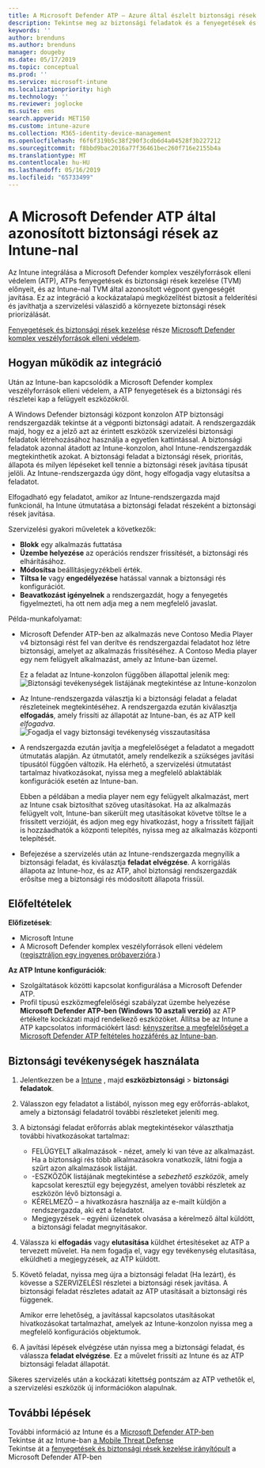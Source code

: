 ```yaml
---
title: A Microsoft Defender ATP – Azure által észlelt biztonsági rések az Intune-nal |} A Microsoft Docs
description: Tekintse meg az biztonsági feladatok és a fenyegetések és biztonsági rések kezelése, az Intune konzolban, a Microsoft Defender komplex veszélyforrások elleni védelem (ATP) a rész kezeléséhez.
keywords: ''
author: brenduns
ms.author: brenduns
manager: dougeby
ms.date: 05/17/2019
ms.topic: conceptual
ms.prod: ''
ms.service: microsoft-intune
ms.localizationpriority: high
ms.technology: ''
ms.reviewer: joglocke
ms.suite: ems
search.appverid: MET150
ms.custom: intune-azure
ms.collection: M365-identity-device-management
ms.openlocfilehash: f6f6f319b5c38f290f3cdb6d4a04528f3b227212
ms.sourcegitcommit: f8bbd9bac2016a77f36461bec260f716e2155b4a
ms.translationtype: MT
ms.contentlocale: hu-HU
ms.lasthandoff: 05/16/2019
ms.locfileid: "65733499"
---
```

# <a name="use-intune-to-remediate-vulnerabilities-identified-by-microsoft-defender-atp"></a>A Microsoft Defender ATP által azonosított biztonsági rések az Intune-nal  

Az Intune integrálása a Microsoft Defender komplex veszélyforrások elleni védelem (ATP), ATPs fenyegetések és biztonsági rések kezelése (TVM) előnyeit, és az Intune-nal TVM által azonosított végpont gyengeségét javítása. Ez az integráció a kockázatalapú megközelítést biztosít a felderítési és javíthatja a szervizelési válaszidő a környezete biztonsági rések priorizálását.  

[Fenyegetések és biztonsági rések kezelése](https://docs.microsoft.com/windows/security/threat-protection/windows-defender-atp/next-gen-threat-and-vuln-mgt) része [Microsoft Defender komplex veszélyforrások elleni védelem](https://docs.microsoft.com/windows/security/threat-protection/windows-defender-atp/windows-defender-advanced-threat-protection).  

## <a name="how-integration-works"></a>Hogyan működik az integráció  

Után az Intune-ban kapcsolódik a Microsoft Defender komplex veszélyforrások elleni védelem, a ATP fenyegetések és a biztonsági rés részletei kap a felügyelt eszközökről.  

A Windows Defender biztonsági központ konzolon ATP biztonsági rendszergazdák tekintse át a végponti biztonsági adatait. A rendszergazdák majd, hogy ez a jelző azt az érintett eszközök szervizelési biztonsági feladatok létrehozásához használja a egyetlen kattintással. A biztonsági feladatok azonnal átadott az Intune-konzolon, ahol Intune-rendszergazdák megtekinthetik azokat. A biztonsági feladat a biztonsági rések, prioritás, állapota és milyen lépéseket kell tennie a biztonsági rések javítása típusát jelöli. Az Intune-rendszergazda úgy dönt, hogy elfogadja vagy elutasítsa a feladatot.  

Elfogadható egy feladatot, amikor az Intune-rendszergazda majd funkcionál, ha Intune útmutatása a biztonsági feladat részeként a biztonsági rések javítása.  

Szervizelési gyakori műveletek a következők:  
- **Blokk** egy alkalmazás futtatása  
- **Üzembe helyezése** az operációs rendszer frissítését, a biztonsági rés elhárításához.  
- **Módosítsa** beállításjegyzékbeli érték.  
- **Tiltsa le** vagy **engedélyezése** hatással vannak a biztonsági rés konfigurációt.  
- **Beavatkozást igényelnek** a rendszergazdát, hogy a fenyegetés figyelmezteti, ha ott nem adja meg a nem megfelelő javaslat.  

Példa-munkafolyamat:  
- Microsoft Defender ATP-ben az alkalmazás neve Contoso Media Player v4 biztonsági rést fel van derítve és rendszergazdai feladatot hoz létre biztonsági, amelyet az alkalmazás frissítéséhez. A Contoso Media player egy nem felügyelt alkalmazást, amely az Intune-ban üzemel.  

  Ez a feladat az Intune-konzolon függőben állapottal jelenik meg:  
  ![Biztonsági tevékenységek listájának megtekintése az Intune-konzolon](./media/atp-manage-vulnerabilities/temp-security-tasks.png)
 
- Az Intune-rendszergazda választja ki a biztonsági feladat a feladat részleteinek megtekintéséhez.  A rendszergazda ezután kiválasztja **elfogadás**, amely frissíti az állapotát az Intune-ban, és az ATP kell *elfogadva*.  
  ![Fogadja el vagy biztonsági tevékenység visszautasítása](./media/atp-manage-vulnerabilities/temp-accept-task.png) 
 
- A rendszergazda ezután javítja a megfelelőséget a feladatot a megadott útmutatás alapján.  Az útmutatót, amely rendelkezik a szükséges javítási típusától függően változik. Ha elérhető, a szervizelési útmutatást tartalmaz hivatkozásokat, nyissa meg a megfelelő ablaktáblák konfigurációk esetén az Intune-ban. 

  Ebben a példában a media player nem egy felügyelt alkalmazást, mert az Intune csak biztosíthat szöveg utasításokat. Ha az alkalmazás felügyelt volt, Intune-ban sikerült meg utasításokat követve töltse le a frissített verzióját, és adjon meg egy hivatkozást, hogy a frissített fájljait is hozzáadhatók a központi telepítés, nyissa meg az alkalmazás központi telepítését. 

- Befejezése a szervizelés után az Intune-rendszergazda megnyílik a biztonsági feladat, és kiválasztja **feladat elvégzése**.  A korrigálás állapota az Intune-hoz, és az ATP, ahol biztonsági rendszergazdák erősítse meg a biztonsági rés módosított állapota frissül.  

## <a name="prerequisites"></a>Előfeltételek  

**Előfizetések**:  
- Microsoft Intune  
- A Microsoft Defender komplex veszélyforrások elleni védelem ([regisztráljon egy ingyenes próbaverzióra](https://www.microsoft.com/WindowsForBusiness/windows-atp?ocid=docs-wdatp-main-abovefoldlink).)  

**Az ATP Intune konfigurációk**:  
- Szolgáltatások közötti kapcsolat konfigurálása a Microsoft Defender ATP.  
- Profil típusú eszközmegfelelőségi szabályzat üzembe helyezése **Microsoft Defender ATP-ben (Windows 10 asztali verzió)** az ATP értékelte kockázati majd rendelkező eszközöket.
  Állítsa be az Intune a ATP kapcsolatos információkért lásd: [kényszerítse a megfelelőséget a Microsoft Defender ATP feltételes hozzáférés az Intune-ban](https://docs.microsoft.com/intune/advanced-threat-protection#enable-windows-defender-atp-in-intune).  

## <a name="work-with-security-tasks"></a>Biztonsági tevékenységek használata  

1. Jelentkezzen be a [Intune](https://go.microsoft.com/fwlink/?linkid=2090973) , majd **eszközbiztonsági** > **biztonsági feladatok**.  
2. Válasszon egy feladatot a listából, nyisson meg egy erőforrás-ablakot, amely a biztonsági feladatról további részleteket jeleníti meg.  
3. A biztonsági feladat erőforrás ablak megtekintésekor választhatja további hivatkozásokat tartalmaz:  
   - FELÜGYELT alkalmazások - nézet, amely ki van téve az alkalmazást. Ha a biztonsági rés több alkalmazásokra vonatkozik, látni fogja a szűrt azon alkalmazások listáját.  
   - -ESZKÖZÖK listájának megtekintése a *sebezhető eszközök*, amely kapcsolat keresztül egy bejegyzést, amelyen további részletek az eszközön lévő biztonsági a.  
   - KÉRELMEZŐ – a hivatkozásra használja az e-mailt küldjön a rendszergazda, aki ezt a feladatot.  
   - Megjegyzések – egyéni üzenetek olvasása a kérelmező által küldött, a biztonsági feladat megnyitásakor.  
4. Válassza ki **elfogadás** vagy **elutasítása** küldhet értesítéseket az ATP a tervezett művelet. Ha nem fogadja el, vagy egy tevékenység elutasítása, elküldheti a megjegyzések, az ATP küldött.  

5. Követő feladat, nyissa meg újra a biztonsági feladat (Ha lezárt), és kövesse a SZERVIZELÉSI részletei a biztonsági rések javítása.  A biztonsági feladat részletes adatait az ATP utasításait a biztonsági rés függenek.  

   Amikor erre lehetőség, a javítással kapcsolatos utasításokat hivatkozásokat tartalmazhat, amelyek az Intune-konzolon nyissa meg a megfelelő konfigurációs objektumok.  

6. A javítási lépések elvégzése után nyissa meg a biztonsági feladat, és válassza **feladat elvégzése**.  Ez a művelet frissíti az Intune és az ATP biztonsági feladat állapotát.  

Sikeres szervizelés után a kockázati kitettség pontszám az ATP vethetők el, a szervizelési eszközök új információkon alapulnak. 

## <a name="next-steps"></a>További lépések
További információ az Intune és a [Microsoft Defender ATP-ben](https://docs.microsoft.com/intune/advanced-threat-protection)  
Tekintse át az Intune-ban [a Mobile Threat Defense](https://docs.microsoft.com/intune/mobile-threat-defense)  
Tekintse át a [fenyegetések és biztonsági rések kezelése irányítópult](https://docs.microsoft.com/windows/security/threat-protection/windows-defender-atp/tvm-dashboard-insights) a Microsoft Defender ATP-ben
